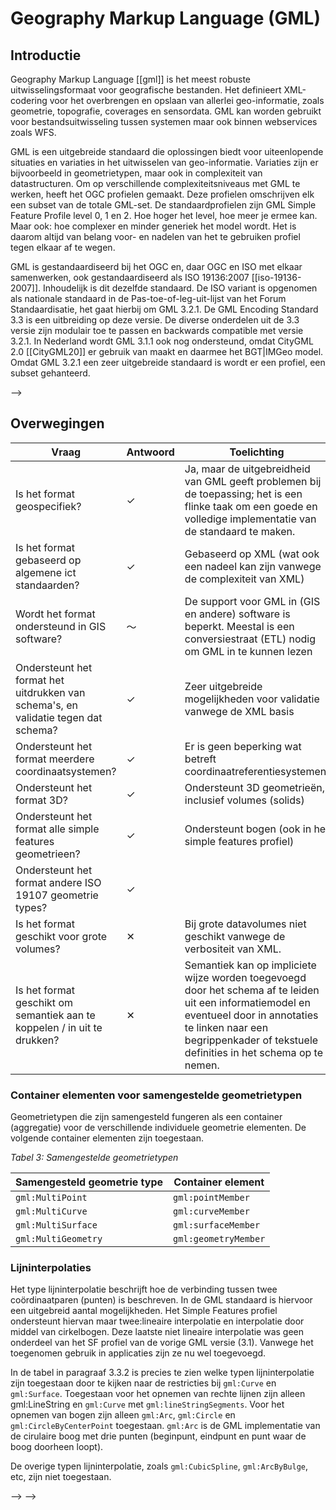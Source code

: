 # Geography Markup Language (GML)

## Introductie
Geography Markup Language [[gml]] is het meest robuste uitwisselingsformaat voor geografische bestanden. Het definieert XML-codering voor het overbrengen en opslaan van allerlei geo-informatie, zoals geometrie, topografie, coverages en sensordata. GML kan worden gebruikt voor bestandsuitwisseling tussen systemen maar ook binnen webservices zoals WFS.

GML is een uitgebreide standaard die oplossingen biedt voor uiteenlopende situaties en variaties in het uitwisselen van geo-informatie. Variaties zijn er bijvoorbeeld in geometrietypen, maar ook in complexiteit van datastructuren. Om op verschillende complexiteitsniveaus met GML te werken, heeft het OGC profielen gemaakt. Deze profielen omschrijven elk een subset van de totale GML-set. De standaardprofielen zijn GML Simple Feature Profile level 0, 1 en 2. Hoe hoger het level, hoe meer je ermee kan. Maar ook: hoe complexer en minder generiek het model wordt. Het is daarom altijd van belang voor- en nadelen van het te gebruiken profiel tegen elkaar af te wegen.

GML is gestandaardiseerd bij het OGC en, daar OGC en ISO met elkaar samenwerken, ook gestandaardiseerd als ISO 19136:2007 [[iso-19136-2007]]. Inhoudelijk is dit dezelfde standaard. De ISO variant is opgenomen als nationale standaard in de Pas-toe-of-leg-uit-lijst van het Forum Standaardisatie, het gaat hierbij om GML 3.2.1. De GML Encoding Standard 3.3 is een uitbreiding op deze versie. De diverse onderdelen uit de 3.3 versie zijn modulair toe te passen en backwards compatible met versie 3.2.1. In Nederland wordt GML 3.1.1 ook nog ondersteund, omdat CityGML 2.0 [[CityGML20]] er gebruik van maakt en daarmee het BGT|IMGeo model. Omdat GML 3.2.1 een zeer uitgebreide standaard is wordt er een profiel, een subset gehanteerd.

<!-- <span id="vinkje">&#10003;</span>  <span id="kruisje">&#10005;</span>  <span id="tilde">&#65374;</span> 
 --> -->

## Overwegingen 

| Vraag                                                                              | Antwoord | Toelichting |
|------------------------------------------------------------------------------------|----------|-------------|
| Is het format geospecifiek?                                                        | <span id="vinkje">&#10003;</span>  | Ja, maar de uitgebreidheid van GML geeft problemen bij de toepassing; het is een flinke taak om een goede en volledige implementatie van de standaard te maken. |           |
| Is het format gebaseerd op algemene ict standaarden?                               | <span id="vinkje">&#10003;</span>  |  Gebaseerd op XML (wat ook een nadeel kan zijn vanwege de complexiteit van XML)           |
| Wordt het format ondersteund in GIS software?                                      | <span id="tilde">&#65374;</span>   |  De support voor GML in (GIS en andere) software is beperkt. Meestal is een conversiestraat (ETL) nodig om GML in te kunnen lezen           |
| Ondersteunt het format het uitdrukken van schema's, en validatie tegen dat schema? | <span id="vinkje">&#10003;</span>  | Zeer uitgebreide mogelijkheden voor validatie vanwege de XML basis           |
| Ondersteunt het format meerdere coordinaatsystemen?                                | <span id="vinkje">&#10003;</span>  | Er is geen beperking wat betreft coordinaatreferentiesystemen.             |
| Ondersteunt het format 3D?                                                         | <span id="vinkje">&#10003;</span>  | Ondersteunt 3D geometrieën, inclusief volumes (solids)            |
| Ondersteunt het format alle simple features geometrieen?                           | <span id="vinkje">&#10003;</span>  | Ondersteunt bogen (ook in het simple features profiel)            |
| Ondersteunt het format andere ISO 19107 geometrie types?                           | <span id="vinkje">&#10003;</span>  |             |
| Is het format geschikt voor grote volumes?                                         | <span id="kruisje">&#10005;</span>  | Bij grote datavolumes niet geschikt vanwege de verbositeit van XML.            |
| Is het format geschikt om semantiek aan te koppelen / in uit te drukken?           | <span id="kruisje">&#10005;</span>  | Semantiek kan op impliciete wijze worden toegevoegd door het schema af te leiden uit een informatiemodel en eventueel door in annotaties te linken naar een begrippenkader of tekstuele definities in het schema op te nemen.            |

<!-- ## Voordelen
GML is een uitgebreide standaard, die veel use cases aan kan.

- Ondersteunt 3D geometrieën, inclusief volumes (solids).
- Ondersteunt bogen (ook in het simple features profiel).
- Zeer uitgebreide mogelijkheden voor validatie.
- Geen beperking wat betreft coordinaatreferentiesystemen.

## Beperkingen
Juist de uitgebreidheid van GML geeft problemen bij de toepassing; het is een flinke taak om een goede en volledige implementatie van de standaard te maken. Ook het feit dat GML gebaseerd is op XML is soms een handicap.

- Hoewel complexe datastructuren mogelijk zijn in GML, is het in de praktijk, vanwege gebrekkige support hiervoor, vaak toch nodig om de structuur 'plat te slaan' zoals beschreven in <a href="#sf2tosf0"></a>.
- De support voor GML in (GIS en andere) software is beperkt. Meestal is een conversiestraat (ETL) nodig om GML in te kunnen lezen.
- Bij grote datavolumes niet geschikt vanwege de verbositeit van XML.
- Minder geschikt voor publicatie op het web vanwege de complexiteit van XML. -->

<!-- ## Toelichting
<p class='note'>De rest van dit hoofdstuk bevat de integrale tekt uit hfd 3 en 4 van de Handreiking Geometrie in model en GML [[HGMG]].</p>

Het Nederlands Basismodel Geo-informatie (NEN 3610) specificeert in overeenstemming met de ISO-geo-informatiestandaarden GML (Geography Markup Language) als uitwisselingsformaat voor geo-informatie. De bij ISO afgestemde standaard voor GML wordt gehanteerd. Op dit moment is dat GML 3.2.1 [[iso-19136-2007]]. De GML Encoding Standard 3.3 is een uitbreiding op deze versie. De diverse onderdelen uit de 3.3 versie zijn modulair toe te passen en backwards compatible met versie 3.2.1. In Nederland wordt GML 3.1.1 ook nog ondersteund, omdat CityGML 2.0 [[CityGML20]] er gebruik van maakt en daarmee het BGT|IMGeo model.

Omdat GML 3.2.1 een zeer uitgebreide standaard is wordt er een profiel, een subset gehanteerd.

GML 3.2.1 is een uitgebreide standaard, ontwikkeld door het Open Geospatial Consortium (OGC) en biedt oplossingen voor een groot aantal situaties en variaties voor het uitwisselen van geo-informatie. Variaties zijn er in geometrietypen maar ook in complexiteit van datastructuren. Om verschillende niveaus van toepassing van GML 3.2.1 mogelijk te maken zijn er door OGC zogenaamde profielen gemaakt. De ontwikkeling van de profielen is voortgekomen uit een behoefte van onder meer softwareleveranciers om verschillende niveaus van complexiteit te ondersteunen. Operabiliteit kan daarmee beter gegarandeerd worden. De profielen omvatten elk een subset van de totale GML 3.2.1 standaard. De standaardprofielen zijn Simple Features Profile 0, Simple Features Profile 1 en Simple Features Profile 2 (afgekort tot respectievelijk SF0, SF1, en SF2). Deze profielen hebben een toenemende complexiteit en bieden ook een toenemende functionaliteit. SF0 is dus het eenvoudigst, en SF2 het meest uitgebreid. Het OGC Simple Features profile moet niet verward worden met de ISO 19125 - Simple feature access standaard. De eerste gaat over implementatie van geometrie in GML de tweede over definities van 2 dimensionale geometrietypen.

Een profiel dat meer complexiteit en functionaliteit toestaat, biedt meer mogelijkheden voor datamodellering of geometriebeschrijvingen, maar is ook moeilijker toe te passen in software. Deze complexiteit kan de uitwisseling tussen verschillende softwareplatforms bemoeilijken. Een eenvoudig profiel daarentegen biedt minder mogelijkheden voor datamodellering maar is wel eenvoudiger toe te passen in generieke software. Het is daarom van belang voor- en nadelen tegen elkaar af te wegen. In Nederland is het SF2 profiel op GML van toepassing verklaard.

## Totstandkoming SF2 als Nederlands profiel op GML
Bij het tot stand komen van het Nederlandse GML profiel zijn een aantal beginselen leidend geweest:
- het profiel moet de eisen van het geo-informatie werkveld weerspiegelen;
- het profiel is gekoppeld aan (toepassingen van) NEN 3610;
- het profiel is een basisprofiel dat basiseisen die door de sectorale informatiemodellen gesteld worden omvat;
- een sectoraal informatiemodel kan uitbreidingen op het basisprofiel formuleren;
- het profiel moet afgestemd zijn op de actuele technische mogelijkheden die software biedt.

Door deze beginselen geeft het profiel voldoende richting voor standaardisering van algemene functionaliteit maar ook flexibiliteit voor toepassingen die specifieke oplossingen nodig hebben. Het profiel geeft richting aan de aanbodkant van geo-informatie en aan de modelleurs van informatiemodellen voor de oplossingen en mogelijkheden voor datamodellering. Voor softwaretoepassingen biedt het profiel een basis waar functionaliteit en toepassingen op afgestemd kunnen worden.

Om een uitspraak te kunnen doen over de eisen die in Nederland gesteld worden aan GML als uitwisselingsstandaard is een enquête gehouden onder de beheerders van aan NEN 3610 gerelateerde informatiemodellen. De volgende informatiemodellen
en hun respectievelijke sectoren zijn hier bij betrokken: BAG (adressen en gebouwen), IMGeo (geografie), IMWA, UM Aquo-m, UM Aquo-krw (water), TOP10NL/IMTOP (topografie), GBR (grootschalig weg, water en waterwegen), IMWE (welstand), IMRO (ruimtelijke ordening), IMKICH (cultuurhistorie), IMKAD (kadaster), IMKL, BMKL (kabels en leidingen), IMBOD (bodem). Op basis van deze
eisen is een eerste concept profiel voor GML ontwikkeld.

Het conceptprofiel is gepresenteerd aan en voor commentaar uitgebracht naar het hele geo-informatie werkveld. Een belangrijke rol was hierin voor softwareleveranciers en –ontwikkelaars om eisen vanuit de toepassingen in het profiel te verwerken. Het conceptprofiel is gepubliceerd onder de werknaam gml4nl en was op het moment van publicatie gebaseerd op GML 3.1.1.

Bij de ISO publicatie van GML 3.2.1 is ook het Nederlandse profiel vernieuwd. Het Nederlandse profiel bleek daarbij zo weinig van het GML SF2 profiel te verschillen dat besloten is om geen apart Nederlands profiel te publiceren maar SF2 als officieel Nederlandse profiel op GML 3.2.1 te volgen. Belangrijk was daarin dat het huidige SF2 profiel, in tegenstelling tot 3.1.1 SF2, ook cirkels en bogen opgenomen heeft als geometrievormen.

##  GML Simple Features profielen en data complexiteit

De GML standaard is een omvangrijke verzameling van XML elementen en attributen waarmee van alles mogelijk is. De GML standaard bevat bijvoorbeeld definities voor dynamische (voortdurend veranderende) objecten, topologie, complexe geometrische typen, en rasters. Dit maakt GML tot een rijke standaard die veel te bieden heeft, maar maakt het ook moeilijker voor software aanbieders om de hele standaard te ondersteunen.

Om dit probleem te adresseren zijn er verschillende profielen op GML gedefinieerd door de OGC. Een GML profiel is een subset van de complete GML set. De subset is wel zodanig dat het profiel niet in tegenspraak is met de complete set. Voor GML 3.2.1 zijn er drie profielen met toenemende complexiteit, de zogenaamde Simple Features profielen. Softwareleveranciers kunnen ervoor kiezen hun ondersteuning van GML te beperken tot een van deze profielen, of uiteraard om de hele standaard te ondersteunen.

Wat is nu een “simple feature”? Een feature is in de context van GML een equivalent van een instantie van een objecttype zoals bijvoorbeeld een gebouw, een boom, een persoon, een ding. Deze instanties hoeven niet noodzakelijkerwijs een geometrie, of locatie-informatie te hebben. Met ‘simple’ wordt in deze context bedoeld dat de features:

- Een eenvoudige datastructuur hebben.

- Als het ruimtelijke objecten zijn, een eenvoudige geometrische vorm hebben.

De GML standaard is gebaseerd op de algemene XML standaard XML Schema [[xmlschema-0]]. Een deel van de regels uit de simple features profielen hebben hier betrekking op. SF0 beperkt bijvoorbeeld de datatypen uit XML Schema die gebruikt mogen worden
(string, boolean, etc) en definieert daarmee in feite ook een subset van XML Schema. Dit geldt voor de meeste regels die betrekking hebben op de eenvoud van de datastructuur.

Wat er precies wordt beschouwd als ‘eenvoudig’, oftewel wat er wel en niet is toegestaan, wordt gespecificeerd in de GML Simple Features Profile standaard [[GML-SF]].

## Regels voor alle Simple Features profile levels

De volgende tabel uit het OGC document Geography Markup Language (GML) simple
features profile, geeft een overzicht van de inhoud van de verschillende
profielen.

### Inhoud SF niveau’s

|                                                    | **SF-0**                                                       | **SF-1**                                                       | **SF-2**                                               |
|----------------------------------------------------|----------------------------------------------------------------|----------------------------------------------------------------|--------------------------------------------------------|
| Beperkte set van ingebouwde niet ruimtelijke typen | String, integer, measurement, date, real, binary, boolean, URI | String, integer, measurement, date, real, binary, boolean, URI | Geen beperking                                         |
| Beperkte set van geometrietypen[^3]                | (multi)Punt, (multi)lijn, (multi)vlak,(multi) geometry         | (multi)Punt, (multi)lijn, (multi)vlak,(multi) geometry         | (multi)Punt, (multi)lijn, (multi)vlak,(multi) geometry |
| Zelf ontwikkelde datatypen                         | nee                                                            | ja                                                             | ja                                                     |
| Gebruik van nillable en xsi:nil                    | nee                                                            | ja                                                             | ja                                                     |
| Cardinaliteit(multipliciteit)                      | 0 of 1                                                         | 0 tot onbeperkt                                                | 0 tot onbeperkt                                        |
| Niet-ruimtelijke referenties                       | Ja, Alleen by reference (gml:ReferenceType)                    | Ja By reference (gml:ReferenceType) of inline                  | Ja By reference en inline in combinatie is mogelijk.   |
| Ruimtelijke referenties                            | Ja, Alleen by reference (gml:ReferenceType)                    | Ja Alleen by reference (gml:ReferenceType)                     | Ja By reference en inline in combinatie is mogelijk.   |

<a href="#geometrietypen">Tabel 2</a> geeft meer detail over de toegestane geometrietypen.

Het is toegestaan samengestelde (geaggregeerde) geometrie te gebruiken, te weten MultiPoint, MultiCurve, MultiSurface, en MultiGeometry. Hierbinnen geldt dat alleen de enkelvoudige container elementen mogen worden gebruikt. Dus wel: `gml:pointMember` maar niet: `gml:pointMembers` enzovoort.

Voor **alle niveau’s (SF0, SF1 en SF2)** geldt bovendien dat de volgende GML onderdelen in het Simple Features profile **niet** worden ondersteund:

- Rasters (coverages)
- Topologie
- Tijd en dynamische features
- Observaties/metingen

Verder geldt:

- Het gebruik van Gml:metadataProperty is niet toegestaan. Men moet indien nodig zelf metadata elementen definiëren in een GML application schema.
- In het GML application schema moet het compliance level op de voorgeschreven manier (zie <a href="#schema-compliance-data-levering-data-ontvangen"></a>) worden aangegeven.
- In het GML application schema moet het volledige GML schema geïmporteerd worden (gml.xsd).
- Een GML application schema mag maximaal één feature collection op de voorgeschreven manier (zie <a href="#feature-collecties"></a> definiëren.

### Feature collecties

Een GML document is gedefinieerd als één feature collectie, een verzameling van geo-objecten. Deze collectie krijgt een eigen naam gedefinieerd in het XML-Schema. Een GML document begint met de declaratie van deze collectie in het root element. Er wordt geen gebruik gemaakt van de container `gml:featureMembers` en de individuele `gml:featureMember`. Deze elementen zijn komen te vervallen vanaf GML versie 3.2.

Voorbeeld XSD fragment:

<pre class="example">
&lt;element name="FeatureCollectionIMRO" type="imro:FeatureCollectionIMROType" 
            substitutionGroup="gml:AbstractGML"/>
&lt;complexType name="FeatureCollectionIMROType">
  &lt;complexContent>
    &lt;extension base="gml:AbstractFeatureType">
      &lt;sequence minOccurs="0" maxOccurs="unbounded">
        &lt;element name="featureMember">
          &lt;complexType>
            &lt;complexContent>
              &lt;extension base="gml:AbstractFeatureMemberType">
                &lt;sequence>
                  &lt;element ref="gml:AbstractFeature"/>
                &lt;/sequence>
              &lt;/extension>
            &lt;/complexContent>
          &lt;/complexType>
        &lt;/element>
      &lt;/sequence>
    &lt;/extension>
  &lt;/complexContent>
&lt;/complexType>
</pre>

Voorbeeld GML fragment:

<pre class="example">
&lt;imro:FeatureCollectionIMRO gml:id="Collectie"
    xmlns:imro="http://www.geonovum.nl/imro2012"  
    xmlns:xlink=<http://www.w3.org/1999/xlink>xmlns:gml="http://www.opengis.net/gml/3.2"  
    xmlns:xsi="http://www.w3.org/2001/XMLSchema-instance"  
    xsi:schemaLocation="http://www.geonovum.nl/imro2012 IMRO2012.xsd"\>
  &lt;imro:featureMember>
    &lt;imro:Bestemmingsplangebied gml:id="NL.IMRO.0999.BP2008000001-0005">
         ...
    &lt;/imro:Bestemmingsplangebied>
  &lt;/imro:featureMember>
  &lt;imro:featureMember>
    &lt;imro:Enkelbestemming gml:id="NL.IMRO.135">
         ...
    &lt;/imro:Enkelbestemming>
  &lt;/imro:featureMember>
  ...
&lt;/imro:FeatureCollectionIMRO>
</pre>

### Geometrietypen

GML Simple Feature Profile staat een beperkte subset van geometrietypen uit GML toe. Deze subset is voor SF0, SF1, en SF2 gelijk.

<em>Tabel 2: Geometrietypen</em>. Van elk type is ook het equivalent in UML gegeven (Spatial Schema):

| **In GML**        | **UML equivalent** | **Restricties**                                                                                                                                                                                                                                    | **Welk GML Schema document**                 |
|-------------------|--------------------|----------------------------------------------------------------------------------------------------------------------------------------------------------------------------------------------------------------------------------------------------|----------------------------------------------|
| `gml:Point`         | GM_Point           | geen                                                                                                                                                                                                                                               | geometryBasic0d1d.xsd                        |
| `gml:Curve`         | GM_Curve           | `gml:LineString` of `gml:Curve` met `gml:LineStringSegment`, `gml:Arc`, `gml:Circle` of `gml:CircleByCenterPoint`                                                                                                                                              |                                              |
| `gml:Surface`       | GM_Surface         | ondersteund wordt: `gml:Polygon` of `gml:Surface` met `gml:PolygonPatch` patches. Surface grenzen kunnen beschreven worden met `gml:LinearRing` of `gml:Ring` met enkele `gml:Curve` met `gml:LineStringSegment`, `gml:Arc`, `gml:Circle` of `gml:CircleByCenterPoint` | geometryBasic0d1d.xsd geometryPrimitives.xsd |
| `gml:Geometry`      |                    | ondersteund wordt: `gml:Point`, `gml:LineString`, `gml:Curve`, `gml:Polygon`, `gml:Surface`, `gml:MultiPoint`, `gml:MultiCurve`, `gml:MultiSurface`                                                                                                                 | geometryBasic0d1d.xsd                        |
| `gml:MultiPoint`    |                    | geen                                                                                                                                                                                                                                               | geometryAggregates.xsd                       |
| `gml:MultiCurve`    |                    | zelfde als `gml:Curve`                                                                                                                                                                                                                               | geometryAggregates.xsd                       |
| `gml:MultiSurface`  |                    | zelfde als `gml:Surface`                                                                                                                                                                                                                             | geometryAggregates.xsd                       |
| `gml:MultiGeometry` |                    | zelfde als `gml:Geometry`                                                                                                                                                                                                                            | geometryAggregates.xsd                       |

Specificatie van coördinaten:

Voor `gml:point` en `gml:CircleByCenterPoint` is dit middels het `gml:pos` element. Voor alle ander typen is het de `gml:posList`.

### Coördinaatreferentiesysteem

In het Simple Features profiel wordt aanbevolen om het coördinaatreferentiesysteem (CRS) van de in een GML document aanwezige
coördinaten in het GML document op te nemen. In clausule 9 van NEN 3610:2011 wordt dit zelfs verplicht gesteld.

In het GML bestand dient het coördinaatreferentiesysteem opgenomen te worden als waarde van het in GML gedefinieerde attribuut `srsName`. Aangeraden wordt om dit zo generiek mogelijk te doen. Als alle coördinaten in het document hetzelfde CRS hebben, zou het `srsName` attribuut op het niveau van de feature collection moeten worden opgenomen. Anders kan `srsName` worden opgenomen op feature member niveau of op geometrie niveau.

Voor het definiëren van het coördinaatreferentiesysteem kunnen <a href="http://www.epsg.org/">EPSG (European Petroleum Survey Group)</a> codes worden gebruikt.
-->

### Container elementen voor samengestelde geometrietypen

Geometrietypen die zijn samengesteld fungeren als een container (aggregatie) voor de verschillende individuele geometrie elementen. De volgende container elementen zijn toegestaan.

<em>Tabel 3: Samengestelde geometrietypen</em>

| Samengesteld geometrie type   | Container element    |
|-------------------------------|----------------------|
| `gml:MultiPoint`              | `gml:pointMember`    |
| `gml:MultiCurve`              | `gml:curveMember`    |
| `gml:MultiSurface`            | `gml:surfaceMember`  |
| `gml:MultiGeometry`           | `gml:geometryMember` |

### Lijninterpolaties

Het type lijninterpolatie beschrijft hoe de verbinding tussen twee coördinaatparen (punten) is beschreven. In de GML standaard is hiervoor een uitgebreid aantal mogelijkheden. Het Simple Features profiel ondersteunt hiervan maar twee:lineaire interpolatie en interpolatie door middel van cirkelbogen. Deze laatste niet lineaire interpolatie was geen onderdeel van het SF profiel van de vorige GML versie (3.1). Vanwege het toegenomen gebruik in applicaties zijn ze nu wel toegevoegd.

In de tabel in paragraaf 3.3.2 is precies te zien welke typen lijninterpolatie zijn toegestaan door te kijken naar de restricties bij `gml:Curve` en `gml:Surface`. Toegestaan voor het opnemen van rechte lijnen zijn alleen gml:LineString en `gml:Curve` met `gml:lineStringSegments`. Voor het opnemen van bogen zijn alleen `gml:Arc`, `gml:Circle` en `gml:CircleByCenterPoint` toegestaan. `gml:Arc` is de GML implementatie van de cirulaire boog met drie punten (beginpunt, eindpunt en punt waar de boog doorheen loopt).

De overige typen lijninterpolatie, zoals `gml:CubicSpline`, `gml:ArcByBulge`, etc, zijn niet toegestaan.

<!-- ## Simple features profile 0 (SF0)

SF0 is het meest eenvoudige profiel op GML, m.a.w. het profiel met de meeste restricties op GML en XML Schema.

Regels:

<ul>
    <li>Waarden van een eigenschap mogen inline (genest) of door verwijzing worden opgenomen. Er moet wel een keuze gemaakt worden voor éen van de twee manieren: het is niet toegestaan om in een SF0 GML document de ene keer een waarde inline op te nemen en een andere keer te verwijzen. Verwijzingen mogen alleen opgenomen worden met <code>gml:ReferenceType</code>. Het <code>gml:ReferenceType</code> is de simpele GML implementatie van in UML als associaties gemodelleerde koppelingen tussen objecttypen. De naam van de gekoppelde bron (objecttype) wordt opgenomen in een appinfo element, zodat te zien is naar wat voor soort ding er gerefereerd wordt. De daadwerkelijke verwijzing naar een object instantie wordt met <code>xlink:href</code> gedaan.</li>
    <li>Beperkte set van ingebouwde niet-geometrische typen. Andere eenvoudige of samengestelde typen uit XML Schema of zelf gedefinieerd, zijn niet toegestaan, alleen de volgende:
    <ol>
        <li>String:
        <ol>
            <li>Een element dat een alfanumerieke waarde heeft moet zijn van het XML Schema type <code>string</code> of een restrictie  daarvan. De <code>maxLength</code> of <code>length</code> mogen worden gebruikt om de string verder in te perken.</li>
        2. Een element dat een alfanumerieke waarde heeft waarvan de taal moet worden aangegeven, moet hiervoor gebruik maken van het <code>xml:lang</code> attribuut waarin de taalcode is opgegeven.</li>
        </ol>
        </li>
        <li>Integer: Een element met een integer waarde moet zijn van het XML Schema-type <code>integer</code> of een restrictie daarvan. In het <code>totalDigits</code> element kan worden aangegeven hoe lang het getal mag zijn.</li>
        <li>Measurement: Een element dat een meting als waarde heeft moet van het type <code>gml:MeasureType</code> zijn of zijn afgeleid.</li>
        <li>Date: Een element dat een datum als waarde heeft, moet zijn van een van de XML Schema typen <code>date</code> of <code>dateTime</code> of een restrictie daarvan.</li>
        <li>Real: Een element dat een real waarde moet bevatten, moet zijn van een van de XML Schema typen <code>double</code> of <code>decimal</code> of een restrictie daarvan. Bij een decimal mogen de facetten <code>totalDigits</code> en <code>fractionDigits</code> worden opgegeven, bij een double niet. Meestal zullen elementen met real waarden overigens metingen zijn en dus met een <code>gml:MeasureType</code> worden opgenomen.</li>
        <li>binary: Een element dat een binaire inhoud heeft, moet dit ofwel inline in het GML bestand coderen met het XML Schema type <code>base64Binary</code> of <code>hexBinary</code>; of ernaar verwijzen met een URL. In elk geval is het opnemen van de <code>mimeType</code> verplicht.</li>
        <li>boolean: Een element dat een boolean (ja/nee) waarde heeft, moet van het XML Schema type <code>boolean</code> zijn.</li>
        <li>URI: een element dat een URI als waarde heeft, moet van het XML Schema type <code>anyURI</code> zijn.</li>
    </ol>
    </li>
    <li>De niet geometrische typen mogen qua waarde verder alleen ingeperkt worden met de XML Schema facetten <code>minInclusive</code>, <code>minExclusive</code>, <code>maxInclusive</code>, <code>maxExclusive</code>, en <code>enumeration</code>. Hiermee kan men de minimale en maximale waarden van getallen inperken en enumeraties definiëren.</li>
    <li>Een element eigenschap mag niet meerdere keren voorkomen; de kardinaliteit die mag worden opgegeven is beperkt tot 0 of 1.</li>
    <li>Het XML Schema attribuut <code>nillable</code> mag niet gebruikt worden.</li>
    <li>Het aantal toegestane GML geometrie typen is ingeperkt. Dit is dezelfde subset voor SF0, SF1, en SF2; zie <a href="#geometrietypen"></a>.</li>
    <li>Features mogen meerdere geometrische eigenschappen hebben.</li>
</ul>

## Simple features profile 1 (SF1)

SF1 kent minder restricties dan SF0 en is dan ook iets complexer.

SF1 neemt de regels van SF0 over, met uitzondering van het volgende:

- Het is toegestaan om eigen datatypen te maken met een eenvoudige waarde, maar wel gebaseerd op de set van toegestane niet-geometrische typen uit SF0.
- Het is toegestaan om samengestelde datatypen te maken die een eigen, geneste structuur hebben.
- Eigenschappen mogen meerdere keren voorkomen.
- Het XML Schema attribuut `nillable` mag gebruikt worden.

### Zelf ontwikkelde datatypen: geneste inhoud.

In SF1 en SF2 kan een geneste structuur van attributen toegepast worden. Attributen kunnen daarbij samengesteld worden uit een verzameling attributen. We noemen deze constructie het samengesteld attribuut.

Een voorbeeld is een attribuut met de naam ‘identificatie’ en een datatype ‘identifier’. Het datatype bestaat vervolgens uit drie attributen ‘identificatiecode’, ‘organisatie’, ‘versie’. Het attribuut ‘identificatie’ is in dit geval samengesteld uit drie andere attributen, verenigd in het zelfgemaakte datatype ‘identifier’.

In een GML application schema ziet die constructie als volgt uit:

<pre class="example">
&lt;complexType name="IdentifierPropertyType">
  &lt;sequence>
    &lt;element ref="fw:Identifier"/>
  &lt;/sequence>
&lt;/complexType>
&lt;element name="Identifier">
  &lt;complexType>
    &lt;sequence>
      &lt;element name="identificatiecode" type="string"/>
      &lt;element name="organisatie" type="string" minOccurs="0" maxOccurs="1"/>
      &lt;element name="versie" type="string" minOccurs="0" maxOccurs="1"/>
    &lt;/sequence>
  &lt;/complexType>
&lt;/element>
</pre>

## Simple features profile 2 (SF2)

SF2 is het minst restrictieve niveau in het profiel en is geschikt voor geavanceerde informatiemodellen. Vergeleken met SF1 vervallen in SF2 alle regels over het definiëren van niet-geometrische eigenschappen. D.w.z. alle typen uit de XML Schema standaard mogen gebruikt worden, eigen eenvoudige en samengestelde typen mogen worden gedefinieerd, er zijn geen restricties op kardinaliteit, etc.

Waarden van een eigenschap mogen in SF2 inline (genest) of door verwijzing worden opgenomen. Een mix van beide mag gebruikt worden en gebruik van `gml:ReferenceType` is niet verplicht.

Wel blijft de restrictie op de toegestane geometrietypen gelden, net als de regel over het definiëren van feature collecties.

## Schema compliance: data levering – data ontvangen

Het Simple Features profile van GML 3.1 was in technisch opzicht een gestripte versie van de volledige GML XSD. Dit bleek echter bij veel validatietools problemen op te leveren. De gestripte XSD had dezelfde namespace als de volledige GML XSD waardoor conflicten konden optreden.

Bij het Simple Features profile van GML 3.2 is daarom een andere werkwijze gekozen. Een GML applicatieschema dat voldoet aan een bepaald level van het Simple Features profile, moet hoewel de GML standaard niet volledig hoeft te worden ondersteund, de volledige GML XSD en de gmlsfLevels.xsd importeren en in de header aangeven welk SF level is toegepast. Dit dient te gebeuren door een annotation op te nemen binnen het schema element:

<pre class="example">
&lt;schema xmlns="http://www.w3.org/2001/XMLSchema"
        xmlns:gmlsf="http://www.opengis.net/gmlsf/2.0">
  &lt;import namespace="http://www.opengis.net/gml/3.2"
          schemaLocation="http://schemas.opengis.net/gml/3.2.1/gml.xsd"/>
  &lt;import namespace="http://www.opengis.net/gmlsf/2.0"
          schemaLocation="http://schemas.opengis.net/gmlsfProfile/2.0/gmlsfLevels.xsd"/>
  &lt;annotation>
    &lt;appinfo source="http://schemas.opengis.net/gmlsfProfile/2.0/gmlsfLevels.xsd">
      &lt;!--hier een 0, 1 of 2 invullen-->
<!--       &lt;gmlsf:ComplianceLevel>2&lt;/gmlsf:ComplianceLevel>
    &lt;/appinfo>
  &lt;/annotation>
  ...
&lt;/schema>
</pre>

In plaats van een absolute URL naar de locatie van de schema’s in de schema repository van de OGC, is het ook toegestaan een absolute of relatieve URL naar een andere locatie te gebruiken, zolang het schema maar opgehaald kan worden.

Het is toegestaan om andere application schema’s te importeren, maar alleen als die voldoen aan hetzelfde Simple Features profile niveau of een lager niveau (en dus minder complex zijn) en dit op de voorgeschreven manier aangeven in de header.

Om te controleren of een GML bestand voldoet aan de regels van het Simple Features profile, kan de GML xsd niet worden gebruikt omdat er geen gestripte versie meer beschikbaar is. In plaats daarvan wordt aangeraden om een <a href="http://www.schematron.com/">Schematron</a> validatie te gebruiken. Voor SF2 is een document met Schematron regels beschikbaar in Annex E van het Simple Features profile for GML. Deze regels zijn beschreven in het volgende hoofdstuk, en zijn als validatie ook <a href="http://schemas.opengis.net/gmlsfProfile/2.0/gmlsfL2.sch">beschikbaar in de schema repository van de OGC</a> en de <a href="http://validatie.geostandaarden.nl">online validator van Geonovum</a>.
 -->
<!-- ## GML SF2: Nederlands profiel op GML 3.2

Vanwege de voordelen van voldoen aan internationale conventies en omdat het GML Simple Features profile level 2(SF2) bijna voldoet aan de eisen die er in Nederland gesteld worden is er besloten om SF2 als Nederlandse standaard voor de implementatie van GML 3.2.1 te nemen. In het vorige hoofdstuk is de inhoud van dat profiel toegelicht. In dit hoofdstuk wordt het profiel beschreven middels businessrules die van toepassing zijn op een GML document dat voldoet aan SF 2. De businessrules zijn opgesteld in Schematron, een taal ontwikkeld voor het valideren van XML documenten.

### Introductie Schematron

Schematron gaat in tegenstelling tot XML Schema niet uit van een definitie van de complete XML structuur van een set documenten, maar stelt in staat om regels op te stellen voor specifieke onderdelen van XML documenten. Schematron kan daardoor gebruikt worden om heel gericht enkele regels te controleren. Voor het opstellen van de regels zijn er veel mogelijkheden, waaronder het toetsen van onderlinge afhankelijkheden tussen onderdelen van de XML structuur, wat met XML Schema niet mogelijk is. Terwijl XML Schema te vergelijken is met UML, is Schematron verwant aan de Object Constraint Language (OCL). Beide zijn de implementatie van hun meer conceptuele equivalent.

De in Schematron opgestelde regels kunnen voor validatie van XML (GML) documenten worden gebruikt. Een deel van de bekende XML editors kan validaties tegen Schematron regels uitvoeren of de Schematron controle kan worden uitgevoerd als XSLT transformatie. Validatie tegen de Schematron implementatie van SF2 kan ook <a href="http://validatie.geostandaarden.nl/etf-webapp/testruns/create-direct?testProjectId=8089ca7a-8722-3119-9ec9-661205a743f4">via de Geonovum validator</a> worden uitgevoerd.

De nu volgende paragraaf geeft de Schematron regels die voor het valideren tegen GML SF2 zijn opgesteld. Door de toelichting bij elke regel wordt duidelijk gemaakt hoe op dat bepaalde onderwerp SF2 verschilt van de complete GML standaard.

### Schematron business rules voor Nederlands profiel

De hieronder weergegeven business rules omvatten alleen de SF2 regels. De controle beperkt zich tot met name de restricties met betrekking tot geometrietypen. De restricties op XML Schema, die voor SF0 en SF1 gelden, zijn niet opgenomen. Deze Schematron regels kunnen echter wel gebruikt worden om tenminste de geometrie restricties voor een SF0 of SF1 bestand te valideren. Deze zijn immers voor SF0, SF1 en SF2 gelijk.

Deze schematron regels zijn ontleend aan het OGC Simple Feature Profile for GML. De nieuwste versie is te vinden op
http://schemas.opengis.net/gmlsfProfile/2.0/.

**Geen gebruik van gml:metaDataProperty.**

<pre>
&lt;sch:assert test="not(gml:metaDataProperty)">
    This profile prohibits use of gml:metaDataProperty elements for referencing metadata 
    in instance documents.
&lt;/sch:assert>
</pre>

**Geen topologie elementen**

Geen voorkomens van `Node`, `Edge`, `Face`, `TopoSolid`, `TopoPoint`, `TopoCurve`, `TopoSurface`, `TopoVolume`, or `TopoComplex`.

<pre>
&lt;sch:assert test="not(
    self::gml:Node|self::gml:Edge|self::gml:Face|self::gml:TopoSolid |self::gml:TopoPoint|
    self::gml:TopoCurve|self::gml:TopoSurface |self::gml:TopoVolume|self::gml:TopoComplex)">
        Spatial properties are limited to the set of geometric types consisting of point,
        curve with linear and/or circular arc interpolation, planar surface, or aggregates
        thereof. Spatial topology is excluded.
&lt;/sch:assert>
</pre>

**Interpolatie van curve segmenten**

Toegestaan binnen een `gml:Curve` zijn `LineStringSegment`, `Arc`, `Circle`, or `CircleByCenterPoint`

<pre>
&lt;sch:assert test="not(
    self::gml:Curve) or self::gml:Curve/gml:segments[gml:LineStringSegment|gml:Arc|gml:Circle|
    gml:CircleByCenterPoint]">
        Curves (standalone or within surfaces) must have linear and/or circular arc interpolation 
        (LineString, Curve with Arc, Circle or CircleByCenterpoint segments)
&lt;/sch:assert>
</pre>

**Surface is Polygon of Surface.**

Geen voorkomens van `OrientableSurface`, `CompositeSurface`, `PolyhedralSurface`, `Tin`, of `TriangulatedSurface`.

<pre>
&lt;sch:assert test="not(
    self::gml:OrientableSurface|self::gml:CompositeSurface|self::gml:PolyhedralSurface|
    self::gml:Tin|self::gml:TriangulatedSurface)">
        Planar surface types are restricted to Polygon or Surface elements.
&lt;/sch:assert>
</pre>

**Beperkt aantal geometrytypen.**

Geen `Solid`, `MultiSolid`, `CompositeSolid`, `CompositeCurve` of `Grid`.

<pre>
&lt;sch:assert test="not(
    self::gml:Solid|self::gml:MultiSolid|self::gml:CompositeSolid|self::gml:CompositeCurve|
    self::gml:Grid)">
        Supported geometry types are restricted to point, curve with linear and/or circular arc 
        interpolation, planar surface, or aggregates thereof.
&lt;/sch:assert>
</pre>

**Punt coordinaten met gml:pos element.**

Binnen een `gml:Point` moeten de coordinaten zijn opgenomen in een `gml:pos` element.

<pre>
&lt;sch:assert test="count(self::gml:Point/gml:pos) = count(self::gml:Point/*)">
    Geometry coordinates shall only be specified using the gml:pos element for gml:Point.
&lt;/sch:assert>
</pre>

**Gml:CircleByCenterPoint gebruikt gml:pos element.**

Binnen een `gml:CircleByCenterPoint` moeten de coordinaten zijn opgenomen in een `gml:pos` element.

<pre>
&lt;sch:assert test="count(
    self::gml:CircleByCenterPoint/gml:pos|self::gml:CircleByCenterPoint/gml:radius) =
    count(self::gml:CircleByCenterPoint/*)">
        Geometry coordinates shall only be specified using the gml:pos element
        for gml:CircleByCenterPoint.
&lt;/sch:assert>
</pre>

**Gml:posList element voor coordinaten in andere dan punt geometrien.**

**Gml:LineString:**

Binnen een `gml:LineString` moeten de coordinaten zijn opgenomen in een `gml:posList` element.

<pre>
&lt;sch:assert test="count(
    self::gml:LineStringSegment/gml:posList) = count(self::gml:LineStringSegment/*)">
        Geometry coordinates shall only be specified using the gml:posList element 
        for gml:LineStringSegment.
&lt;/sch:assert>
</pre>

**Gml:LinearRing**

Binnen een `gml:LinearRing` moeten de coordinaten zijn opgenomen in een `gml:posList` element.

<pre>
&lt;sch:assert test="count(
    self::gml:LinearRing/gml:posList) = count(self::gml:LinearRing/*)">
    Geometry coordinates shall only be specified using the gml:posList element for gml:LinearRing.
&lt;/sch:assert>
</pre>

**Gml:Arc**

Binnen een `gml:Arc` moeten de coordinaten zijn opgenomen in een `gml:posList` element.

<pre>
&lt;sch:assert test="count(
    self::gml:Arc/gml:posList) = count(self::gml:Arc/*)">
        Geometry coordinates shall only be specified using the gml:posList element for 
        gml:Arc.
&lt;/sch:assert>
</pre>

**gml:Circle**

Binnen een `gml:Circle` moeten de coordinaten zijn opgenomen in een `gml:posList` element.

<pre>
&lt;sch:assert test="count(
    self::gml:Circle/gml:posList) = count(self::gml:Circle/*)">
        Geometry coordinates shall only be specified using the gml:posList element for 
        gml:Circle.
&lt;/sch:assert>
</pre>

**Toegestane container elementen:**

**gml:pointMember**

<pre>
&lt;sch:assert test="not(self::gml:MultiPoint/gml:pointMembers)">
    This profile restricts instance documents to using the property container gml:pointMember
    for the MultiPoint geometry type.
&lt;/sch:assert>
</pre>

**gml:curveMember**

<pre>
&lt;sch:assert test="not(self::gml:MultiCurve/gml:curveMembers)">
    This profile restricts instance documents to using the property container gml:curveMember 
    for the MultiCurve geometry type.
&lt;/sch:assert>
</pre>

**gml:surfaceMember**

<pre>
&lt;sch:assert test="not(self::gml:MultiSurface/gml:surfaceMembers)">
    This profile restricts instance documents to using the property container gml:surfaceMember 
    for the MultiSurface geometry type.
&lt;/sch:assert>
</pre>

**gml:geometryMember**

<pre>
&lt;sch:assert test="not(self::gml:MultiGeometry/gml:geometryMembers)">
    This profile restricts instance documents to using the property container gml:geometryMember 
    for the MultiGeometry geometry type.
&lt;/sch:assert>
</pre>

**Surface elementen zijn altijd gml:PolygonPatch**

<pre>
&lt;sch:assert test="count(
    self::gml:Surface/gml:patches/gml:PolygonPatch) = count(self::gml:Surface/gml:patches/*)">
        The content of gml:Surface elements is restricted to gml:PolygonPatch patches.
&lt;/sch:assert>
</pre>

**De dimensie van het coordinaatreferentiesysteem is 1, 2 of 3**

<pre>
&lt;sch:assert test="not(self::*/@srsDimension > 3)">
    coordinate reference systems may have 1, 2 or 3 dimensions
&lt;/sch:assert>
</pre>

## Algemene coderingsregels GML

Hoe uit een UML informatiemodel uiteindelijk een XML Schema wordt gemaakt is aan regels gebonden die in ISO 19118 en in annex E van de OGC standaard GML beschreven zijn. Dit hoofdstuk geeft een overzicht van de belangrijkste van deze regels.

### Van UML naar GML

In ISO/TC 211 en OGC en daarom ook in NEN3610, wordt het semantisch model in UML vastgelegd. Vervolgens wordt via een geautomatiseerde procedure een XML/GML Schema uit het UML model gegenereerd. Op deze wijze wordt geborgd dat er geen verschillen ontstaan tussen het semantisch model in UML en het technisch model in het uitwisselformaat XML/GML. Het is ook toegestaan om handmatig een GML-conform XML Schema te maken.

Het semantisch model, vastgelegd in UML, wordt een UML Application Schema genoemd. Het bijbehorende XML Schema wordt een GML Application Schema genoemd. De term 'application' duidt er daarbij op dat het om een *toepassing* van GML gaat voor een specifiek domein/sector.

Het informatiemodel wordt gemodelleerd middels één of meer UML klassendiagrammen. De klassen worden gegroepeerd in UML packages, één voor elk te genereren schema bestand. Aan de packages en klassen kan extra informatie worden toegekend die gebruikt wordt om het genereren van het schema te sturen. Dit wordt gedaan door een stereotype toe te kennen aan het package of de klasse. GML definieert een standaard set aan stereotypen (GML 3.2.1 Annex E).

Bij een package kan bijvoorbeeld worden aangegeven dat het van het stereotype `<<ApplicationSchema>>` is waarna kan worden aangegeven wat de gewenste target namespace, namespace prefix en bestandsnaam zijn van het te genereren XML Schema. Bij een klasse kan men aangeven dat het een `<<FeatureType>>` is (geo-object) waarna bij de klasse metadata specifiek voor FeatureTypes kan worden ingevuld. Een klasse kan echter ook bijvoorbeeld van het stereotype `<<Union>>` zijn.

Een klasse waarvan is aangegeven dat het een FeatureType is, zal volgens de GML encoding rules voor Features worden opgenomen in het te genereren XML Schema als een globaal XML element in de substitutionGroup van `gml:AbstractFeature` met een
globaal complexType dat een extensie is van `gml:AbstractFeatureType`. Een klasse waarvan is aangegeven dat het een Union is, zal heel anders naar het XML Schema vertaald worden, namelijk als een `complexType` met een `choice`.

Voor het genereren van het XML Schema wordt een tool gebruikt, <a href="https://shapechange.net">ShapeChange</a> van interactive instruments, die op basis van een UML model een of meer GML Application Schema's genereert volgens de door de GML standaard gestelde eisen. Wie deze tool gebruikt voor het genereren van het GML application schema hoeft zich dus geen zorgen meer te maken over de GML encoding rules.

### GML encoding rules

Het XML Schema moet voldoen aan de eisen die GML eraan stelt (GML 3.2.1 clause 21 en delen van clause 7), en, indien uit UML gegenereerd, aan de eisen die GML stelt aan het vertalen van UML model naar XML Schema (GML 3.2.1 Annex E, ISO 19118).

Het GML XML Schema bevat abstracte typen, die in een GML Application Schema worden uitgebreid, en concrete typen die direct kunnen worden gebruikt.

De belangrijkste eisen aan GML Application schema's zijn:
<ul>
  <li>Clause 21.2.2: Het GML application schema definieert eigen uitbreidingen op het GML XML Schema in een eigen targetNamespace.</li>
  <li>Clause 21.2.3: Het GML application schema importeert het GML XML Schema.</li>
  <li>Clause 21.3.3:
  <ul><li>Voor elke klasse die een geo-object vertegenwoordigt moet een globaal complexType en een globaal element gedefinieerd zijn.</li>
      <li>Elk complexType voor een geo-object moet direct of indirect een extensie zijn van het type `gml:AbstractFeatureType`. `AbstractFeatureType` is op zijn beurt een extensie van `AbstractGMLType`. Van dit type erven alle objecten het verplichte `gml:id` attribuut.</li>
      <li>Elk element in het schema voor een geo-object moet lid zijn van de substitutionGroup voor het element `gml:AbstractFeature` (dat wil zeggen: moet zich direct of indirect in de substitutionGroup=”gml:AbstractFeature” bevinden).</li>
      <li>Elk identificeerbaar object dat geen geo-object is, moet lid zijn van de substitutionGroup voor het element `gml:AbstractGML`.</li></ul></li>
  <li>Clause 21.3.4: Alle eigenschappen van een entiteit en alle relaties naar andere entiteiten worden opgenomen als child XML element.</li>
  <li>Clause 21.2.7: Als de waarde van een eigenschap een enkelvoudige waarde is, moet deze als literal value worden opgenomen in het eigenschap element zonder verdere markup. Zie ook 7.2.3.10.
  <pre class="example">
GOED:  
&lt;gml:Integer>5&lt;/gml:Integer>
FOUT:
&lt;gml:Integer>  
&lt;gml:value>5&lt;/gml:value>
&lt;/gml:Integer>
  </pre></li>
  <li>Clause 21.2.6: Het object property model moet gevolgd worden. Toelichting: GML is een objectenmodel. Dat wil zeggen dat alles is gemodelleerd als ofwel een object, ofwel een eigenschap van een object. Een relatie naar een ander object wordt ook gezien als eigenschap. Een object kan niet direct een ander object bevatten, maar een eigenschap kan wel een object bevatten. Dit wordt het object-property model genoemd. Als een eigenschap dus een complexe waarde heeft (structuur bezit) moet deze complexe waarde als apart object worden gedefinieerd. Een eigenschap mag zelf geen verdere structuur hebben. Het eigenschap element kan een verwijzing naar dit object bevatten of kan het als geneste structuur opnemen. Zie ook Clause 7.2.3.</li>
  <li>Clause 21.2.1/21.3.4: Het gebruik van XML attributen is toegestaan (maar niet voor het opnemen van eigenschappen van objecten). Attributen worden niet in een namespace gedeclareerd met uitzondering van `gml:id`. Zie ook clause 7.1.3.</li>
</ul> --> --> -->